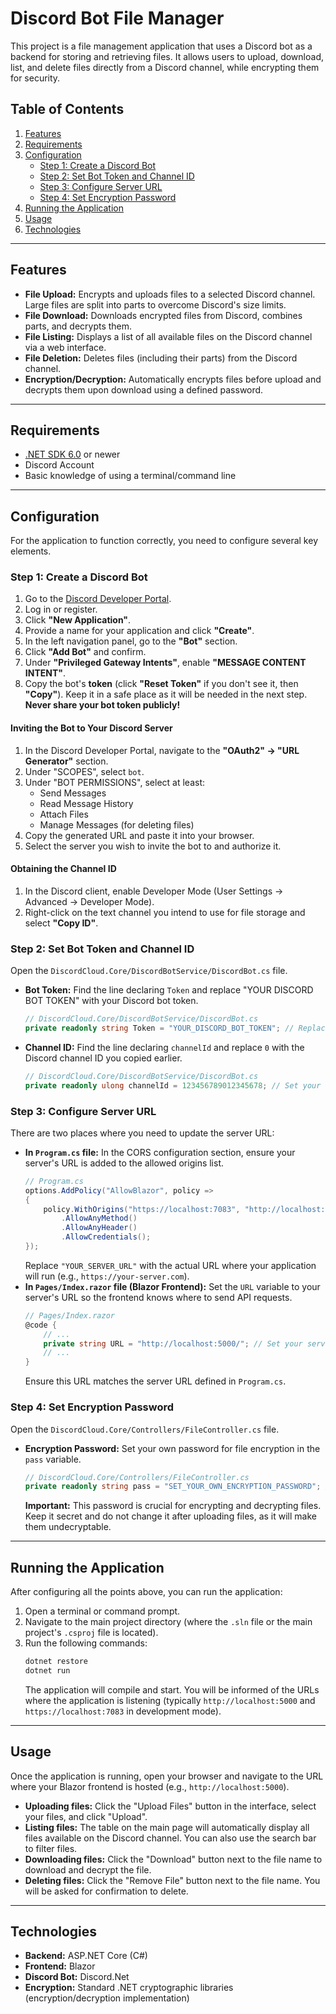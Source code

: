 # **Discord Bot File Manager**

This project is a file management application that uses a Discord bot as a backend for storing and retrieving files. It allows users to upload, download, list, and delete files directly from a Discord channel, while encrypting them for security.

## **Table of Contents**

1. [Features](#features)
2. [Requirements](#requirements)
3. [Configuration](#configuration)
   * [Step 1: Create a Discord Bot](#step-1-create-a-discord-bot)
   * [Step 2: Set Bot Token and Channel ID](#step-2-set-bot-token-and-channel-id)
   * [Step 3: Configure Server URL](#step-3-configure-server-url)
   * [Step 4: Set Encryption Password](#step-4-set-encryption-password)
4. [Running the Application](#running-the-application)
5. [Usage](#usage)
6. [Technologies](#technologies)

---

## **Features**

* **File Upload:** Encrypts and uploads files to a selected Discord channel. Large files are split into parts to overcome Discord's size limits.
* **File Download:** Downloads encrypted files from Discord, combines parts, and decrypts them.
* **File Listing:** Displays a list of all available files on the Discord channel via a web interface.
* **File Deletion:** Deletes files (including their parts) from the Discord channel.
* **Encryption/Decryption:** Automatically encrypts files before upload and decrypts them upon download using a defined password.

---

## **Requirements**

* [.NET SDK 6.0](https://dotnet.microsoft.com/download/dotnet/6.0) or newer
* Discord Account
* Basic knowledge of using a terminal/command line

---

## **Configuration**

For the application to function correctly, you need to configure several key elements.

### **Step 1: Create a Discord Bot**

1.  Go to the [Discord Developer Portal](https://discord.com/developers/applications).
2.  Log in or register.
3.  Click **"New Application"**.
4.  Provide a name for your application and click **"Create"**.
5.  In the left navigation panel, go to the **"Bot"** section.
6.  Click **"Add Bot"** and confirm.
7.  Under **"Privileged Gateway Intents"**, enable **"MESSAGE CONTENT INTENT"**.
8.  Copy the bot's **token** (click **"Reset Token"** if you don't see it, then **"Copy"**). Keep it in a safe place as it will be needed in the next step. **Never share your bot token publicly!**

#### **Inviting the Bot to Your Discord Server**

1.  In the Discord Developer Portal, navigate to the **"OAuth2" -> "URL Generator"** section.
2.  Under "SCOPES", select `bot`.
3.  Under "BOT PERMISSIONS", select at least:
    * Send Messages
    * Read Message History
    * Attach Files
    * Manage Messages (for deleting files)
4.  Copy the generated URL and paste it into your browser.
5.  Select the server you wish to invite the bot to and authorize it.

#### **Obtaining the Channel ID**

1.  In the Discord client, enable Developer Mode (User Settings -> Advanced -> Developer Mode).
2.  Right-click on the text channel you intend to use for file storage and select **"Copy ID"**.

### **Step 2: Set Bot Token and Channel ID**

Open the `DiscordCloud.Core/DiscordBotService/DiscordBot.cs` file.

* **Bot Token:**
    Find the line declaring `Token` and replace "YOUR DISCORD BOT TOKEN" with your Discord bot token.
    ```csharp
    // DiscordCloud.Core/DiscordBotService/DiscordBot.cs
    private readonly string Token = "YOUR_DISCORD_BOT_TOKEN"; // Replace with your bot token
    ```
* **Channel ID:**
    Find the line declaring `channelId` and replace `0` with the Discord channel ID you copied earlier.
    ```csharp
    // DiscordCloud.Core/DiscordBotService/DiscordBot.cs
    private readonly ulong channelId = 123456789012345678; // Set your own channel ID
    ```

### **Step 3: Configure Server URL**

There are two places where you need to update the server URL:

* **In `Program.cs` file:**
    In the CORS configuration section, ensure your server's URL is added to the allowed origins list.
    ```csharp
    // Program.cs
    options.AddPolicy("AllowBlazor", policy =>
    {
        policy.WithOrigins("https://localhost:7083", "http://localhost:5000", "YOUR_SERVER_URL") // Add your server URLs here
            .AllowAnyMethod()
            .AllowAnyHeader()
            .AllowCredentials();
    });
    ```
    Replace `"YOUR_SERVER_URL"` with the actual URL where your application will run (e.g., `https://your-server.com`).
* **In `Pages/Index.razor` file (Blazor Frontend):**
    Set the `URL` variable to your server's URL so the frontend knows where to send API requests.
    ```csharp
    // Pages/Index.razor
    @code {
        // ...
        private string URL = "http://localhost:5000/"; // Set your server URL (e.g., "[https://your-server.com/](https://your-server.com/)")
        // ...
    }
    ```
    Ensure this URL matches the server URL defined in `Program.cs`.

### **Step 4: Set Encryption Password**

Open the `DiscordCloud.Core/Controllers/FileController.cs` file.

* **Encryption Password:**
    Set your own password for file encryption in the `pass` variable.
    ```csharp
    // DiscordCloud.Core/Controllers/FileController.cs
    private readonly string pass = "SET_YOUR_OWN_ENCRYPTION_PASSWORD"; // Set your own encryption password for files
    ```
    **Important:** This password is crucial for encrypting and decrypting files. Keep it secret and do not change it after uploading files, as it will make them undecryptable.

---

## **Running the Application**

After configuring all the points above, you can run the application:

1.  Open a terminal or command prompt.
2.  Navigate to the main project directory (where the `.sln` file or the main project's `.csproj` file is located).
3.  Run the following commands:
    ```bash
    dotnet restore
    dotnet run
    ```
    The application will compile and start. You will be informed of the URLs where the application is listening (typically `http://localhost:5000` and `https://localhost:7083` in development mode).

---

## **Usage**

Once the application is running, open your browser and navigate to the URL where your Blazor frontend is hosted (e.g., `http://localhost:5000`).

* **Uploading files:** Click the "Upload Files" button in the interface, select your files, and click "Upload".
* **Listing files:** The table on the main page will automatically display all files available on the Discord channel. You can also use the search bar to filter files.
* **Downloading files:** Click the "Download" button next to the file name to download and decrypt the file.
* **Deleting files:** Click the "Remove File" button next to the file name. You will be asked for confirmation to delete.

---

## **Technologies**

* **Backend:** ASP.NET Core (C#)
* **Frontend:** Blazor
* **Discord Bot:** Discord.Net
* **Encryption:** Standard .NET cryptographic libraries (encryption/decryption implementation)
